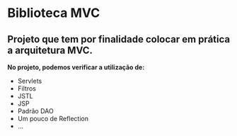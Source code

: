 # Biblioteca MVC

## Projeto que tem por finalidade colocar em prática a arquitetura MVC. 

**No projeto, podemos verificar a utilização de:** 
- Servlets 
- Filtros
- JSTL
- JSP
- Padrão DAO
- Um pouco de Reflection
- ...

